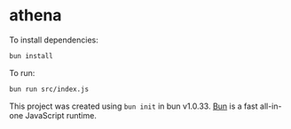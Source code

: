 # athena

To install dependencies:

```bash
bun install
```

To run:

```bash
bun run src/index.js
```

This project was created using `bun init` in bun v1.0.33. [Bun](https://bun.sh) is a fast all-in-one JavaScript runtime.
